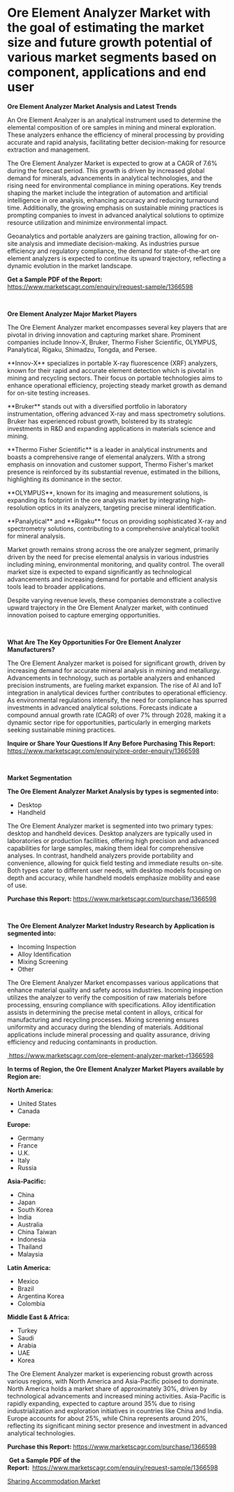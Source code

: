 <p><h1>Ore Element Analyzer Market with the goal of estimating the market size and future growth potential of various market segments based on component, applications and end user</h1></p><p><strong>Ore Element Analyzer Market Analysis and Latest Trends</strong></p>
<p><p>An Ore Element Analyzer is an analytical instrument used to determine the elemental composition of ore samples in mining and mineral exploration. These analyzers enhance the efficiency of mineral processing by providing accurate and rapid analysis, facilitating better decision-making for resource extraction and management. </p><p>The Ore Element Analyzer Market is expected to grow at a CAGR of 7.6% during the forecast period. This growth is driven by increased global demand for minerals, advancements in analytical technologies, and the rising need for environmental compliance in mining operations. Key trends shaping the market include the integration of automation and artificial intelligence in ore analysis, enhancing accuracy and reducing turnaround time. Additionally, the growing emphasis on sustainable mining practices is prompting companies to invest in advanced analytical solutions to optimize resource utilization and minimize environmental impact.</p><p>Geoanalytics and portable analyzers are gaining traction, allowing for on-site analysis and immediate decision-making. As industries pursue efficiency and regulatory compliance, the demand for state-of-the-art ore element analyzers is expected to continue its upward trajectory, reflecting a dynamic evolution in the market landscape.</p></p>
<p><strong>Get a Sample PDF of the Report:&nbsp;</strong> <a href="https://www.marketscagr.com/enquiry/request-sample/1366598?utm_campaign=2444&utm_medium=2&utm_source=Github&utm_content=ia&utm_term=22032025&utm_id=ore-element-analyzer">https://www.marketscagr.com/enquiry/request-sample/1366598</a></p>
<p>&nbsp;</p>
<p><strong>Ore Element Analyzer Major Market Players</strong></p>
<p><p>The Ore Element Analyzer market encompasses several key players that are pivotal in driving innovation and capturing market share. Prominent companies include Innov-X, Bruker, Thermo Fisher Scientific, OLYMPUS, Panalytical, Rigaku, Shimadzu, Tongda, and Persee. </p><p>**Innov-X** specializes in portable X-ray fluorescence (XRF) analyzers, known for their rapid and accurate element detection which is pivotal in mining and recycling sectors. Their focus on portable technologies aims to enhance operational efficiency, projecting steady market growth as demand for on-site testing increases.</p><p>**Bruker** stands out with a diversified portfolio in laboratory instrumentation, offering advanced X-ray and mass spectrometry solutions. Bruker has experienced robust growth, bolstered by its strategic investments in R&D and expanding applications in materials science and mining. </p><p>**Thermo Fisher Scientific** is a leader in analytical instruments and boasts a comprehensive range of elemental analyzers. With a strong emphasis on innovation and customer support, Thermo Fisher's market presence is reinforced by its substantial revenue, estimated in the billions, highlighting its dominance in the sector. </p><p>**OLYMPUS**, known for its imaging and measurement solutions, is expanding its footprint in the ore analysis market by integrating high-resolution optics in its analyzers, targeting precise mineral identification.</p><p>**Panalytical** and **Rigaku** focus on providing sophisticated X-ray and spectrometry solutions, contributing to a comprehensive analytical toolkit for mineral analysis.</p><p>Market growth remains strong across the ore analyzer segment, primarily driven by the need for precise elemental analysis in various industries including mining, environmental monitoring, and quality control. The overall market size is expected to expand significantly as technological advancements and increasing demand for portable and efficient analysis tools lead to broader applications. </p><p>Despite varying revenue levels, these companies demonstrate a collective upward trajectory in the Ore Element Analyzer market, with continued innovation poised to capture emerging opportunities.</p></p>
<p>&nbsp;</p>
<p><strong>What Are The Key Opportunities For Ore Element Analyzer Manufacturers?</strong></p>
<p><p>The Ore Element Analyzer market is poised for significant growth, driven by increasing demand for accurate mineral analysis in mining and metallurgy. Advancements in technology, such as portable analyzers and enhanced precision instruments, are fueling market expansion. The rise of AI and IoT integration in analytical devices further contributes to operational efficiency. As environmental regulations intensify, the need for compliance has spurred investments in advanced analytical solutions. Forecasts indicate a compound annual growth rate (CAGR) of over 7% through 2028, making it a dynamic sector ripe for opportunities, particularly in emerging markets seeking sustainable mining practices.</p></p>
<p><strong>Inquire or Share Your Questions If Any Before Purchasing This Report:</strong> <a href="https://www.marketscagr.com/enquiry/pre-order-enquiry/1366598?utm_campaign=2444&utm_medium=2&utm_source=Github&utm_content=ia&utm_term=22032025&utm_id=ore-element-analyzer">https://www.marketscagr.com/enquiry/pre-order-enquiry/1366598</a></p>
<p>&nbsp;</p>
<p><strong>Market Segmentation</strong></p>
<p><strong>The Ore Element Analyzer Market Analysis by types is segmented into:</strong></p>
<p><ul><li>Desktop</li><li>Handheld</li></ul></p>
<p><p>The Ore Element Analyzer market is segmented into two primary types: desktop and handheld devices. Desktop analyzers are typically used in laboratories or production facilities, offering high precision and advanced capabilities for large samples, making them ideal for comprehensive analyses. In contrast, handheld analyzers provide portability and convenience, allowing for quick field testing and immediate results on-site. Both types cater to different user needs, with desktop models focusing on depth and accuracy, while handheld models emphasize mobility and ease of use.</p></p>
<p><strong>Purchase this Report:&nbsp;</strong><a href="https://www.marketscagr.com/purchase/1366598?utm_campaign=2444&utm_medium=2&utm_source=Github&utm_content=ia&utm_term=22032025&utm_id=ore-element-analyzer">https://www.marketscagr.com/purchase/1366598</a></p>
<p>&nbsp;</p>
<p><strong>The Ore Element Analyzer Market Industry Research by Application is segmented into:</strong></p>
<p><ul><li>Incoming Inspection</li><li>Alloy Identification</li><li>Mixing Screening</li><li>Other</li></ul></p>
<p><p>The Ore Element Analyzer Market encompasses various applications that enhance material quality and safety across industries. Incoming inspection utilizes the analyzer to verify the composition of raw materials before processing, ensuring compliance with specifications. Alloy identification assists in determining the precise metal content in alloys, critical for manufacturing and recycling processes. Mixing screening ensures uniformity and accuracy during the blending of materials. Additional applications include mineral processing and quality assurance, driving efficiency and reducing contaminants in production.</p></p>
<p><a href="https://www.marketscagr.com/ore-element-analyzer-market-r1366598?utm_campaign=2444&utm_medium=2&utm_source=Github&utm_content=ia&utm_term=22032025&utm_id=ore-element-analyzer">&nbsp;https://www.marketscagr.com/ore-element-analyzer-market-r1366598</a></p>
<p><strong>In terms of Region, the Ore Element Analyzer Market Players available by Region are:</strong></p>
<p>
    <p> <strong> North America: </strong>
        <ul>
            <li>United States</li>
            <li>Canada</li>
        </ul>
        </p> 
    <p> <strong> Europe: </strong>
        <ul>
            <li>Germany</li>
            <li>France</li>
            <li>U.K.</li>
            <li>Italy</li>
            <li>Russia</li>
        </ul>
        </p> 
    <p> <strong> Asia-Pacific: </strong>
        <ul>
            <li>China</li>
            <li>Japan</li>
            <li>South Korea</li>
            <li>India</li>
            <li>Australia</li>
            <li>China Taiwan</li>
            <li>Indonesia</li>
            <li>Thailand</li>
            <li>Malaysia</li>
        </ul>
        </p> 
    <p> <strong> Latin America: </strong>
        <ul>
            <li>Mexico</li>
            <li>Brazil</li>
            <li>Argentina Korea</li>
            <li>Colombia</li>
        </ul>
        </p> 
    <p> <strong> Middle East & Africa: </strong>
        <ul>
            <li>Turkey</li>
            <li>Saudi</li>
            <li>Arabia</li>
            <li>UAE</li>
            <li>Korea</li>
        </ul>
    </p>
    </p>
<p><p>The Ore Element Analyzer market is experiencing robust growth across various regions, with North America and Asia-Pacific poised to dominate. North America holds a market share of approximately 30%, driven by technological advancements and increased mining activities. Asia-Pacific is rapidly expanding, expected to capture around 35% due to rising industrialization and exploration initiatives in countries like China and India. Europe accounts for about 25%, while China represents around 20%, reflecting its significant mining sector presence and investment in advanced analytical technologies.</p></p>
<p><strong>Purchase this Report: </strong><a href="https://www.marketscagr.com/purchase/1366598?utm_campaign=2444&utm_medium=2&utm_source=Github&utm_content=ia&utm_term=22032025&utm_id=ore-element-analyzer">https://www.marketscagr.com/purchase/1366598</a></p>
<p>&nbsp;<strong>Get a Sample PDF of the Report:&nbsp;&nbsp;</strong><a href="https://www.marketscagr.com/enquiry/request-sample/1366598?utm_campaign=2444&utm_medium=2&utm_source=Github&utm_content=ia&utm_term=22032025&utm_id=ore-element-analyzer">https://www.marketscagr.com/enquiry/request-sample/1366598</a></p>
<p><strong></strong></p>
<p><p><a href="https://github.com/WillieWoodard/Market-Research-Report-List-7/blob/main/sharing-accommodation-market.md?utm_campaign=2444&utm_medium=2&utm_source=Github&utm_content=ia&utm_term=22032025&utm_id=ore-element-analyzer">Sharing Accommodation Market</a></p></p>